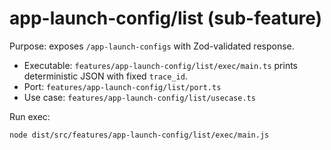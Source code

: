 # app-launch-config/list (sub-feature)

Purpose: exposes `/app-launch-configs` with Zod-validated response.

- Executable: `features/app-launch-config/list/exec/main.ts` prints deterministic JSON with fixed `trace_id`.
- Port: `features/app-launch-config/list/port.ts`
- Use case: `features/app-launch-config/list/usecase.ts`

Run exec:
```bash
node dist/src/features/app-launch-config/list/exec/main.js
```
